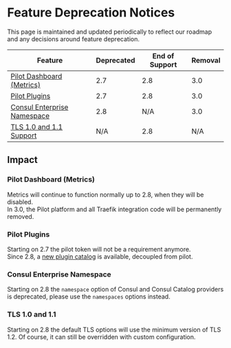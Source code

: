 # Feature Deprecation Notices

This page is maintained and updated periodically to reflect our roadmap and any decisions around feature deprecation.

| Feature                                                     | Deprecated | End of Support | Removal |
|-------------------------------------------------------------|------------|----------------|---------|
| [Pilot Dashboard (Metrics)](#pilot-dashboard-metrics)       | 2.7        | 2.8            | 3.0     |
| [Pilot Plugins](#pilot-plugins)                             | 2.7        | 2.8            | 3.0     |
| [Consul Enterprise Namespace](#consul-enterprise-namespace) | 2.8        | N/A            | 3.0     |
| [TLS 1.0 and 1.1 Support](#tls-10-and-11)                   | N/A        | 2.8            | N/A     |

## Impact

### Pilot Dashboard (Metrics)

Metrics will continue to function normally up to 2.8, when they will be disabled.  
In 3.0, the Pilot platform and all Traefik integration code will be permanently removed.

### Pilot Plugins 

Starting on 2.7 the pilot token will not be a requirement anymore.  
Since 2.8, a [new plugin catalog](https://plugins.traefik.io) is available, decoupled from pilot.

### Consul Enterprise Namespace

Starting on 2.8 the `namespace` option of Consul and Consul Catalog providers is deprecated, 
please use the `namespaces` options instead.  

### TLS 1.0 and 1.1

Starting on 2.8 the default TLS options will use the minimum version of TLS 1.2. Of course, it can still be overridden with custom configuration.  
